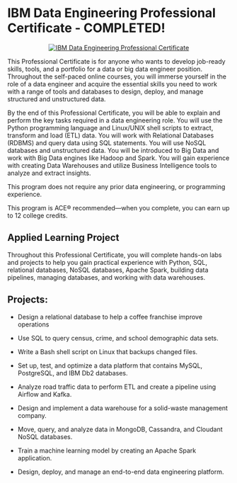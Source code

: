 # IBM Data Engineering Professional Certificate - COMPLETED!

<p style="text-align:center">
    <a href="https://www.coursera.org/verify/professional-cert/FXDN2DMR5TAC" target="_blank">
    <img src="https://github.com/erwinpasia/IBM-Data-Engineering-Professional-Certificate/blob/main/images/IDE_PC.png" alt="IBM Data Engineering Professional Certificate"  />
    </a>
</p>

This Professional Certificate is for anyone who wants to develop job-ready skills, tools, and a portfolio for a data or big data engineer position. Throughout the self-paced online courses, you will immerse yourself in the role of a data engineer and acquire the essential skills you need to work with a range of tools and databases to design, deploy, and manage structured and unstructured data.  

By the end of this Professional Certificate, you will be able to explain and perform the key tasks required in a data engineering role. You will use the Python programming language and Linux/UNIX shell scripts to extract, transform and load (ETL) data. You will work with Relational Databases (RDBMS) and query data using SQL statements. You will use NoSQL databases and unstructured data.  You will be introduced to Big Data and work with Big Data engines like Hadoop and Spark.  You will gain experience with creating Data Warehouses and utilize Business Intelligence tools to analyze and extract insights.   

This program does not require any prior data engineering, or programming experience.  

This program is ACE® recommended—when you complete, you can earn up to 12 college credits.  

## Applied Learning Project
Throughout this Professional Certificate, you will complete hands-on labs and projects to help you gain practical experience with Python, SQL, relational databases, NoSQL databases, Apache Spark, building data pipelines, managing databases, and working with data warehouses.

## Projects:

- Design a relational database to help a coffee franchise improve operations

- Use SQL to query census, crime, and school demographic data sets.

- Write a Bash shell script on Linux that backups changed files.

- Set up, test, and optimize a data platform that contains MySQL, PostgreSQL, and IBM Db2 databases.

- Analyze road traffic data to perform ETL and create a pipeline using Airflow and Kafka.

- Design and implement a data warehouse for a solid-waste management company.

- Move, query, and analyze data in MongoDB, Cassandra, and Cloudant NoSQL databases.

- Train a machine learning model by creating an Apache Spark application.

- Design, deploy, and manage an end-to-end data engineering platform.
